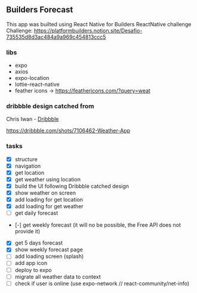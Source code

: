 ## Builders Forecast

This app was builted using React Native for Builders ReactNative challenge <br />
Challenge: https://platformbuilders.notion.site/Desafio-735535d8d3ac484a9a969c454813ccc5

### libs

- expo
- axios
- expo-location
- lottie-react-native
- feather icons -> https://feathericons.com/?query=weat

### dribbble design catched from

Chris Iwan - [Dribbble](https://dribbble.com/Chrisiwan)

https://dribbble.com/shots/7106462-Weather-App

### tasks

- [x] structure
- [x] navigation
- [x] get location
- [x] get weather using location
- [x] build the UI following Dribbble catched design
- [x] show weather on screen
- [x] add loading for get location
- [x] add loading for get weather
- [ ] get daily forecast
- [-] get weekly forecast (it will no be possible, the Free API does not provide it)
- [x] get 5 days forecast
- [x] show weekly forecast page
- [ ] add loading screen (splash)
- [ ] add app icon
- [ ] deploy to expo
- [ ] migrate all weather data to context
- [ ] check if user is online (use expo-network // react-community/net-info)
